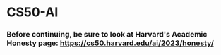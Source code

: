 # CS50-AI

### Before continuing, be sure to look at Harvard's Academic Honesty page: https://cs50.harvard.edu/ai/2023/honesty/
